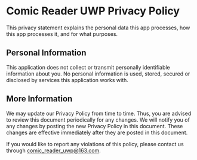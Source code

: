 # Comic Reader UWP Privacy Policy
This privacy statement explains the personal data this app processes, how this app processes it, and for what purposes.

## Personal Information
This application does not collect or transmit personally identifiable information about you. No personal information is used, stored, secured or disclosed by services this application works with.

## More Information
We may update our Privacy Policy from time to time. Thus, you are advised to review this document periodically for any changes. We will notify you of any changes by posting the new Privacy Policy in this document. These changes are effective immediately after they are posted in this document.

If you would like to report any violations of this policy, please contact us through comic_reader_uwp@163.com.
